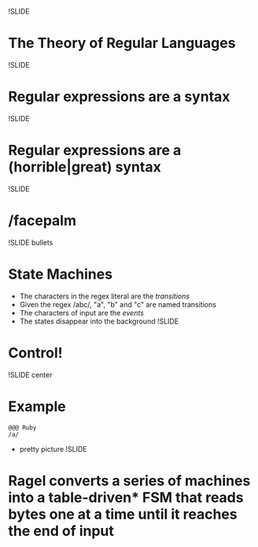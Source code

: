 !SLIDE 
# The Theory of Regular Languages

!SLIDE 
# Regular expressions are a syntax
!SLIDE 
# Regular expressions are a (horrible|great) syntax
!SLIDE
# /facepalm
!SLIDE bullets
# State Machines
* The characters in the regex literal are the _transitions_
* Given the regex /abc/, "a", "b" and "c" are named transitions
* The characters of input are the _events_
* The states disappear into the background
!SLIDE 
# Control!
!SLIDE center
# Example
    @@@ Ruby
    /a/
* pretty picture
!SLIDE
# Ragel converts a series of machines into a table-driven* FSM that reads bytes one at a time until it reaches the end of input
